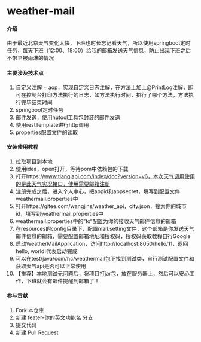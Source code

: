 # weather-mail

#### 介绍
由于最近北京天气变化太快，下班也时长忘记看天气，所以使用springboot定时任务，每天下班（12:00、18:00）给我的邮箱发送天气信息，防止出现下班之后不带伞被雨淋的情况

#### 主要涉及技术点

1. 自定义注解 + aop，实现自定义日志注解，在方法上加上@PrintLog注解，即可在控制台打印方法执行的日志，如方法执行时间，执行了哪个方法，方法执行完毕结束时间
2. springboot定时任务
3. 邮件发送，使用hutool工具包封装的邮件发送
4. 使用restTemplate进行http调用
5. properties配置文件的读取


#### 安装使用教程

1.  拉取项目到本地
2.  使用idea，open打开，等待pom中依赖包的下载
3.  打开https://www.tianqiapi.com/index/doc?version=v6，本次天气调用使用的是此天气实况接口，使用需要邮箱注册
4.  注册完成之后，进入个人中心，把appid和appsecret，填写到配置文件weathermail.properties中
5.  打开https://gitee.com/wangjins/weather_api，city.json，搜索你的城市id，填写到weathermail.properties中
6.  weathermail.properties中的”to“配置为你的接收天气邮件信息的邮箱
7.  在resources的config目录下，配置mail.setting文件，这个邮箱是你发送天气邮件信息的邮箱，需要配置邮箱地址和授权码，授权码获取教程自行Google
8.  启动WeatherMailApplication，访问http://localhost:8050/hello/11，返回hello, world!代表启动完成
9.  可以在test/java/com/hc/weathermail包下找到测试类，自行测试配置文件和获取天气api是否可以正常使用
9.  【推荐】本地测试无问题后，将项目打jar包，放在服务器上，然后可以安心工作，下班就会有邮件提醒到邮箱了！


#### 参与贡献

1.  Fork 本仓库
2.  新建 feater-你的英文功能名 分支
3.  提交代码
4.  新建 Pull Request